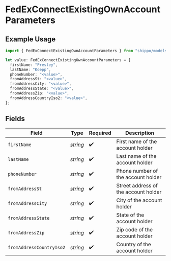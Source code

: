 # FedExConnectExistingOwnAccountParameters

## Example Usage

```typescript
import { FedExConnectExistingOwnAccountParameters } from "shippo/models/components";

let value: FedExConnectExistingOwnAccountParameters = {
  firstName: "Presley",
  lastName: "Koepp",
  phoneNumber: "<value>",
  fromAddressSt: "<value>",
  fromAddressCity: "<value>",
  fromAddressState: "<value>",
  fromAddressZip: "<value>",
  fromAddressCountryIso2: "<value>",
};
```

## Fields

| Field                                | Type                                 | Required                             | Description                          |
| ------------------------------------ | ------------------------------------ | ------------------------------------ | ------------------------------------ |
| `firstName`                          | *string*                             | :heavy_check_mark:                   | First name of the account holder     |
| `lastName`                           | *string*                             | :heavy_check_mark:                   | Last name of the account holder      |
| `phoneNumber`                        | *string*                             | :heavy_check_mark:                   | Phone number of the account holder   |
| `fromAddressSt`                      | *string*                             | :heavy_check_mark:                   | Street address of the account holder |
| `fromAddressCity`                    | *string*                             | :heavy_check_mark:                   | City of the account holder           |
| `fromAddressState`                   | *string*                             | :heavy_check_mark:                   | State of the account holder          |
| `fromAddressZip`                     | *string*                             | :heavy_check_mark:                   | Zip code of the account holder       |
| `fromAddressCountryIso2`             | *string*                             | :heavy_check_mark:                   | Country of the account holder        |
